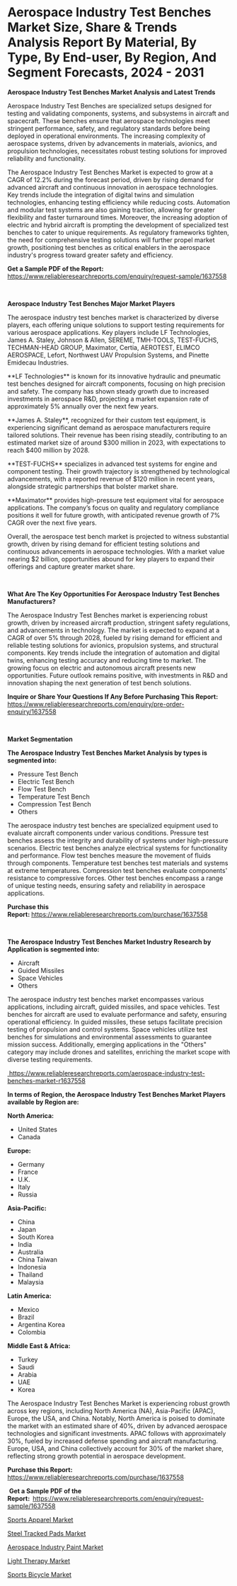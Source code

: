 <p><h1>Aerospace Industry Test Benches Market Size, Share & Trends Analysis Report By Material, By Type, By End-user, By Region, And Segment Forecasts, 2024 - 2031</h1></p><p><strong>Aerospace Industry Test Benches Market Analysis and Latest Trends</strong></p>
<p><p>Aerospace Industry Test Benches are specialized setups designed for testing and validating components, systems, and subsystems in aircraft and spacecraft. These benches ensure that aerospace technologies meet stringent performance, safety, and regulatory standards before being deployed in operational environments. The increasing complexity of aerospace systems, driven by advancements in materials, avionics, and propulsion technologies, necessitates robust testing solutions for improved reliability and functionality.</p><p>The Aerospace Industry Test Benches Market is expected to grow at a CAGR of 12.2% during the forecast period, driven by rising demand for advanced aircraft and continuous innovation in aerospace technologies. Key trends include the integration of digital twins and simulation technologies, enhancing testing efficiency while reducing costs. Automation and modular test systems are also gaining traction, allowing for greater flexibility and faster turnaround times. Moreover, the increasing adoption of electric and hybrid aircraft is prompting the development of specialized test benches to cater to unique requirements. As regulatory frameworks tighten, the need for comprehensive testing solutions will further propel market growth, positioning test benches as critical enablers in the aerospace industry's progress toward greater safety and efficiency.</p></p>
<p><strong>Get a Sample PDF of the Report:&nbsp;</strong> <a href="https://www.reliableresearchreports.com/enquiry/request-sample/1637558">https://www.reliableresearchreports.com/enquiry/request-sample/1637558</a></p>
<p>&nbsp;</p>
<p><strong>Aerospace Industry Test Benches Major Market Players</strong></p>
<p><p>The aerospace industry test benches market is characterized by diverse players, each offering unique solutions to support testing requirements for various aerospace applications. Key players include LF Technologies, James A. Staley, Johnson & Allen, SEREME, TMH-TOOLS, TEST-FUCHS, TECHMAN-HEAD GROUP, Maximator, Certia, AEROTEST, ELIMCO AEROSPACE, Lefort, Northwest UAV Propulsion Systems, and Pinette Emidecau Industries.</p><p>**LF Technologies** is known for its innovative hydraulic and pneumatic test benches designed for aircraft components, focusing on high precision and safety. The company has shown steady growth due to increased investments in aerospace R&D, projecting a market expansion rate of approximately 5% annually over the next few years.</p><p>**James A. Staley**, recognized for their custom test equipment, is experiencing significant demand as aerospace manufacturers require tailored solutions. Their revenue has been rising steadily, contributing to an estimated market size of around $300 million in 2023, with expectations to reach $400 million by 2028.</p><p>**TEST-FUCHS** specializes in advanced test systems for engine and component testing. Their growth trajectory is strengthened by technological advancements, with a reported revenue of $120 million in recent years, alongside strategic partnerships that bolster market share.</p><p>**Maximator** provides high-pressure test equipment vital for aerospace applications. The company’s focus on quality and regulatory compliance positions it well for future growth, with anticipated revenue growth of 7% CAGR over the next five years.</p><p>Overall, the aerospace test bench market is projected to witness substantial growth, driven by rising demand for efficient testing solutions and continuous advancements in aerospace technologies. With a market value nearing $2 billion, opportunities abound for key players to expand their offerings and capture greater market share.</p></p>
<p>&nbsp;</p>
<p><strong>What Are The Key Opportunities For Aerospace Industry Test Benches Manufacturers?</strong></p>
<p><p>The Aerospace Industry Test Benches market is experiencing robust growth, driven by increased aircraft production, stringent safety regulations, and advancements in technology. The market is expected to expand at a CAGR of over 5% through 2028, fueled by rising demand for efficient and reliable testing solutions for avionics, propulsion systems, and structural components. Key trends include the integration of automation and digital twins, enhancing testing accuracy and reducing time to market. The growing focus on electric and autonomous aircraft presents new opportunities. Future outlook remains positive, with investments in R&D and innovation shaping the next generation of test bench solutions.</p></p>
<p><strong>Inquire or Share Your Questions If Any Before Purchasing This Report:</strong> <a href="https://www.reliableresearchreports.com/enquiry/pre-order-enquiry/1637558">https://www.reliableresearchreports.com/enquiry/pre-order-enquiry/1637558</a></p>
<p>&nbsp;</p>
<p><strong>Market Segmentation</strong></p>
<p><strong>The Aerospace Industry Test Benches Market Analysis by types is segmented into:</strong></p>
<p><ul><li>Pressure Test Bench</li><li>Electric Test Bench</li><li>Flow Test Bench</li><li>Temperature Test Bench</li><li>Compression Test Bench</li><li>Others</li></ul></p>
<p><p>The aerospace industry test benches are specialized equipment used to evaluate aircraft components under various conditions. Pressure test benches assess the integrity and durability of systems under high-pressure scenarios. Electric test benches analyze electrical systems for functionality and performance. Flow test benches measure the movement of fluids through components. Temperature test benches test materials and systems at extreme temperatures. Compression test benches evaluate components' resistance to compressive forces. Other test benches encompass a range of unique testing needs, ensuring safety and reliability in aerospace applications.</p></p>
<p><strong>Purchase this Report:&nbsp;</strong><a href="https://www.reliableresearchreports.com/purchase/1637558">https://www.reliableresearchreports.com/purchase/1637558</a></p>
<p>&nbsp;</p>
<p><strong>The Aerospace Industry Test Benches Market Industry Research by Application is segmented into:</strong></p>
<p><ul><li>Aircraft</li><li>Guided Missiles</li><li>Space Vehicles</li><li>Others</li></ul></p>
<p><p>The aerospace industry test benches market encompasses various applications, including aircraft, guided missiles, and space vehicles. Test benches for aircraft are used to evaluate performance and safety, ensuring operational efficiency. In guided missiles, these setups facilitate precision testing of propulsion and control systems. Space vehicles utilize test benches for simulations and environmental assessments to guarantee mission success. Additionally, emerging applications in the "Others" category may include drones and satellites, enriching the market scope with diverse testing requirements.</p></p>
<p><a href="https://www.reliableresearchreports.com/aerospace-industry-test-benches-market-r1637558">&nbsp;https://www.reliableresearchreports.com/aerospace-industry-test-benches-market-r1637558</a></p>
<p><strong>In terms of Region, the Aerospace Industry Test Benches Market Players available by Region are:</strong></p>
<p>
    <p> <strong> North America: </strong>
        <ul>
            <li>United States</li>
            <li>Canada</li>
        </ul>
        </p> 
    <p> <strong> Europe: </strong>
        <ul>
            <li>Germany</li>
            <li>France</li>
            <li>U.K.</li>
            <li>Italy</li>
            <li>Russia</li>
        </ul>
        </p> 
    <p> <strong> Asia-Pacific: </strong>
        <ul>
            <li>China</li>
            <li>Japan</li>
            <li>South Korea</li>
            <li>India</li>
            <li>Australia</li>
            <li>China Taiwan</li>
            <li>Indonesia</li>
            <li>Thailand</li>
            <li>Malaysia</li>
        </ul>
        </p> 
    <p> <strong> Latin America: </strong>
        <ul>
            <li>Mexico</li>
            <li>Brazil</li>
            <li>Argentina Korea</li>
            <li>Colombia</li>
        </ul>
        </p> 
    <p> <strong> Middle East & Africa: </strong>
        <ul>
            <li>Turkey</li>
            <li>Saudi</li>
            <li>Arabia</li>
            <li>UAE</li>
            <li>Korea</li>
        </ul>
    </p>
    </p>
<p><p>The Aerospace Industry Test Benches Market is experiencing robust growth across key regions, including North America (NA), Asia-Pacific (APAC), Europe, the USA, and China. Notably, North America is poised to dominate the market with an estimated share of 40%, driven by advanced aerospace technologies and significant investments. APAC follows with approximately 30%, fueled by increased defense spending and aircraft manufacturing. Europe, USA, and China collectively account for 30% of the market share, reflecting strong growth potential in aerospace development.</p></p>
<p><strong>Purchase this Report: </strong><a href="https://www.reliableresearchreports.com/purchase/1637558">https://www.reliableresearchreports.com/purchase/1637558</a></p>
<p>&nbsp;<strong>Get a Sample PDF of the Report:&nbsp;&nbsp;</strong><a href="https://www.reliableresearchreports.com/enquiry/request-sample/1637558">https://www.reliableresearchreports.com/enquiry/request-sample/1637558</a></p>
<p><strong></strong></p>
<p><p><a href="https://issuu.com/reportprime-2/docs/sports-apparel-market-size-2030.ppt_7ae8b11a872f90">Sports Apparel Market</a></p><p><a href="https://medium.com/@bryanlittlebxfbg/emerging-market-trends-and-regional-analysis-of-steel-tracked-pads-market-forecasted-for-period-3e8ed05a00cd?postPublishedType=repub">Steel Tracked Pads Market</a></p><p><a href="https://github.com/wwwkeltoum/Market-Research-Report-List-5/blob/main/aerospace-industry-paint-market.md">Aerospace Industry Paint Market</a></p><p><a href="https://www.linkedin.com/pulse/global-light-therapy-industry-types-applications-market-players-yf6uf?trackingId=%2F%2FDdJfSQSP2y06muX20p2A%3D%3D">Light Therapy Market</a></p><p><a href="https://issuu.com/reportprime-2/docs/sports-bicycle-market-size-2030.ppt_508a5df594529f">Sports Bicycle Market</a></p></p>